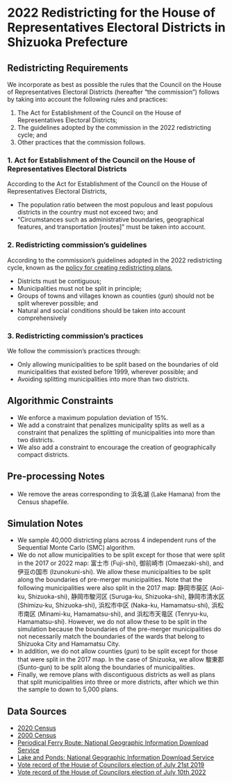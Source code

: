 # 2022 Redistricting for the House of Representatives Electoral Districts in Shizuoka Prefecture

## Redistricting Requirements

We incorporate as best as possible the rules that the Council on the House of Representatives Electoral Districts (hereafter “the commission”) follows by taking into account the following rules and practices:

1. The Act for Establishment of the Council on the House of Representatives Electoral Districts;
2. The guidelines adopted by the commission in the 2022 redistricting cycle; and
3. Other practices that the commission follows.

### 1. Act for Establishment of the Council on the House of Representatives Electoral Districts
According to the Act for Establishment of the Council on the House of Representatives Electoral Districts,

* The population ratio between the most populous and least populous districts in the country must not exceed two; and 
* “Circumstances such as administrative boundaries, geographical features, and transportation [routes]” must be taken into account.

### 2. Redistricting commission’s guidelines
According to the commission’s guidelines adopted in the 2022 redistricting cycle, known as the [policy for creating redistricting plans](https://www.soumu.go.jp/main_content/000794997.pdf),

* Districts must be contiguous;
* Municipalities must not be split in principle;
* Groups of towns and villages known as counties (*gun*) should not be split wherever possible; and 
* Natural and social conditions should be taken into account comprehensively

### 3. Redistricting commission’s practices
We follow the commission’s practices through:

* Only allowing municipalities to be split based on the boundaries of old municipalities that existed before 1999, wherever possible; and 
* Avoiding splitting municipalities into more than two districts. 

## Algorithmic Constraints

* We enforce a maximum population deviation of 15%.
* We add a constraint that penalizes municipality splits as well as a constraint that penalizes the splitting of municipalities into more than two districts.
* We also add a constraint to encourage the creation of geographically compact districts.

## Pre-processing Notes
* We remove the areas corresponding to 浜名湖 (Lake Hamana) from the Census shapefile.

## Simulation Notes

* We sample 40,000 districting plans across 4 independent runs of the Sequential Monte Carlo (SMC) algorithm.
* We do not allow municipalities to be split except for those that were split in the 2017 or 2022 map: 富士市 (Fuji-shi), 御前崎市 (Omaezaki-shi), and 伊豆の国市 (Izunokuni-shi). We allow these municipalities to be split along the boundaries of pre-merger municipalities. Note that the following municipalities were also split in the 2017 map: 静岡市葵区 (Aoi-ku, Shizuoka-shi), 静岡市駿河区 (Suruga-ku, Shizuoka-shi), 静岡市清水区 (Shimizu-ku, Shizuoka-shi), 浜松市中区 (Naka-ku, Hamamatsu-shi), 浜松市南区 (Minami-ku, Hamamatsu-shi), and 浜松市天竜区 (Tenryu-ku, Hamamatsu-shi). However, we do not allow these to be split in the simulation because the boundaries of the pre-merger municipalities do not necessarily match the boundaries of the wards that belong to Shizuoka City and Hamamatsu City.
* In addition, we do not allow counties (*gun*) to be split except for those that were split in the 2017 map. In the case of Shizuoka, we allow 駿東郡 (Sunto-gun) to be split along the boundaries of municipalities. 
* Finally, we remove plans with discontiguous districts as well as plans that split municipalities into three or more districts, after which we thin the sample to down to 5,000 plans.

## Data Sources

- [2020 Census](https://www.e-stat.go.jp/stat-search/files?page=1&toukei=00200521&tstat=000001136464&cycle=0&tclass1=000001136472)
- [2000 Census](https://www.e-stat.go.jp/gis/statmap-search?page=1&type=2&aggregateUnitForBoundary=A&toukeiCode=00200521&toukeiYear=2000&serveyId=A002005212000&coordsys=1&format=shape&datum=2000)
- [Periodical Ferry Route: National Geographic Information Download Service](https://nlftp.mlit.go.jp/ksj/gml/datalist/KsjTmplt-N09.html)
- [Lake and Ponds: National Geographic Information Download Service](https://nlftp.mlit.go.jp/ksj/gml/datalist/KsjTmplt-W09-v2_2.html)
- [Vote record of the House of Councilors election of July 21st 2019](https://www.soumu.go.jp/senkyo/senkyo_s/data/sangiin25/index.html)
- [Vote record of the House of Councilors election of July 10th 2022](https://www.soumu.go.jp/senkyo/senkyo_s/data/sangiin26/index.html)
